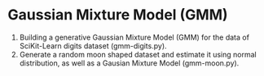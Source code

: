 # Gaussian Mixture Model (GMM)

1. Building a generative Gaussian Mixture Model (GMM) for the data of SciKit-Learn digits dataset (gmm-digits.py).
2. Generate a random moon shaped dataset and estimate it using normal distribution, as well as a Gausian Mixture Model (gmm-moon.py).